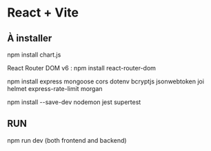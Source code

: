 # React + Vite

## À installer
npm install chart.js

React Router DOM v6 : npm install react-router-dom

npm install express mongoose cors dotenv bcryptjs jsonwebtoken joi helmet express-rate-limit morgan

npm install --save-dev nodemon jest supertest

## RUN
npm run dev (both frontend and backend)
